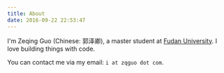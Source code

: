 ```yaml
---
title: About
date: 2016-09-22 22:53:47
---
```


I'm Zeqing Guo (Chinese: 郭泽卿), a master student at [Fudan University](http://www.fudan.edu.cn). I love building things with code.

You can contact me via my email: `i at zqguo dot com`.
